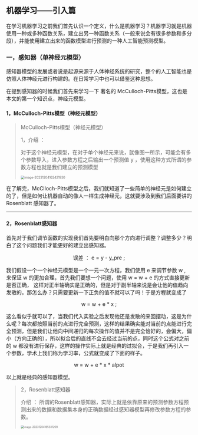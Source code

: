 ## 机器学习——引入篇

在学习机器学习之前我们首先认识一个定义，什么是机器学习？机器学习就是机器使用一种或多种函数关系，建立出另一种函数关系（一般来说会有很多参数和多分段），并能使用建立出来的函数模型进行预测的一种人工智能预测模型。

### 一，感知器（单神经元模型）

感知器模型的发展或者说是起源来源于人体神经系统的研究，整个的人工智能也是仿照人体神经元进行构建的。在日常学习中也可以借鉴这种思想。 

在提到感知器的时候我们首先来学习一下 著名的 McCulloch-Pitts模型，这也是本文的第一个知识点，神经元模型。

#### 1，McCulloch-Pitts模型（神经元模型）

> McCulloch-Pitts模型（神经元模型）
>
> 1，介绍 ： 
>
> 对于这个神经元模型，在对于单个神经元来说，就像图一所示，可能会有多个参数导入，进入参数方程之后输出一个预测值 y ，使用这种方式所谓的参数方程也就是我们建立的预测模型
>
> <img src="D:\machine learning\assets\image-20231204162421930.png" alt="image-20231204162421930" style="zoom:60%;" />

在了解完，McClloch-Pitts模型之后，我们就知道了一些简单的神经元是如何建立的了，但是如何让机器自动的像人一样生成神经元，这就要涉及到我们后面要讲的 Rosenblatt 感知器了。

***

#### 2，Rosenblatt感知器

首先对于我们调节函数的实现我们首先要明白向那个方向进行调整？调整多少？明白了这个问题我们才能更好的建立出感知器。

<center>误差 ： e = y - y_pre ;</center> 

我们假设一个一个神经元模型是一个一元一次方程，我们使用 e 来调节参数 w , 来保证 w 的更加合理，首先我们要想一个问题，使用 w = w + e 的方式直接更新是否正确， 这样对正半轴确实是正确的，但是对于副半轴来说是会让他的值趋向发散的。那怎么办？只需要更新一下正负的值不就可以了吗！于是方程就变成了

<center>w = w + e * x ;</center>

这么看似乎就可以了，当我们代入实验之后发现他还是发散的来回摆动，这是为什么呢？每次都按照当前的点进行完全预测，这样的结果确实能对当前的点能进行完全预测，但是我们让他向中间递归的每次操作的值并不是完全恰好的，会偏大，偏小（方向正确的），所以拟合后的直线不会去经过当前的点，同时这个公式对之前的 w 都没有进行保存，这样的操作实际上就是经典的过拟合，于是我们再引入一个参数，学术上我们称为学习率，公式就变成了下面的样子。

<center>w = w + e * x * alpot</center>

以上就是经典的感知器模型。

> 2，Rosenblatt感知器
>
> 介绍 ： 所谓的Rosenblatt感知器，实际上就是依靠原来的预测参数方程预测出来的数据和数据集本身的正确数据经过感知器模型再修改参数方程的参数。
>
> <img src="D:\machine learning\assets\image-20231204165331209.png" alt="image-20231204165331209" style="zoom:50%;" />

